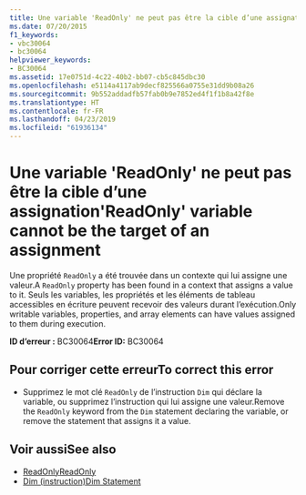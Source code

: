 ```yaml
---
title: Une variable 'ReadOnly' ne peut pas être la cible d’une assignation
ms.date: 07/20/2015
f1_keywords:
- vbc30064
- bc30064
helpviewer_keywords:
- BC30064
ms.assetid: 17e0751d-4c22-40b2-bb07-cb5c845dbc30
ms.openlocfilehash: e5114a4117ab9decf825566a0755e31dd9b08a26
ms.sourcegitcommit: 9b552addadfb57fab0b9e7852ed4f1f1b8a42f8e
ms.translationtype: HT
ms.contentlocale: fr-FR
ms.lasthandoff: 04/23/2019
ms.locfileid: "61936134"
---
```

# <a name="readonly-variable-cannot-be-the-target-of-an-assignment"></a><span data-ttu-id="49176-102">Une variable 'ReadOnly' ne peut pas être la cible d’une assignation</span><span class="sxs-lookup"><span data-stu-id="49176-102">'ReadOnly' variable cannot be the target of an assignment</span></span>
<span data-ttu-id="49176-103">Une propriété `ReadOnly` a été trouvée dans un contexte qui lui assigne une valeur.</span><span class="sxs-lookup"><span data-stu-id="49176-103">A `ReadOnly` property has been found in a context that assigns a value to it.</span></span> <span data-ttu-id="49176-104">Seuls les variables, les propriétés et les éléments de tableau accessibles en écriture peuvent recevoir des valeurs durant l’exécution.</span><span class="sxs-lookup"><span data-stu-id="49176-104">Only writable variables, properties, and array elements can have values assigned to them during execution.</span></span>  
  
 <span data-ttu-id="49176-105">**ID d’erreur :** BC30064</span><span class="sxs-lookup"><span data-stu-id="49176-105">**Error ID:** BC30064</span></span>  
  
## <a name="to-correct-this-error"></a><span data-ttu-id="49176-106">Pour corriger cette erreur</span><span class="sxs-lookup"><span data-stu-id="49176-106">To correct this error</span></span>  
  
- <span data-ttu-id="49176-107">Supprimez le mot clé `ReadOnly` de l’instruction `Dim` qui déclare la variable, ou supprimez l’instruction qui lui assigne une valeur.</span><span class="sxs-lookup"><span data-stu-id="49176-107">Remove the `ReadOnly` keyword from the `Dim` statement declaring the variable, or remove the statement that assigns it a value.</span></span>  
  
## <a name="see-also"></a><span data-ttu-id="49176-108">Voir aussi</span><span class="sxs-lookup"><span data-stu-id="49176-108">See also</span></span>

- [<span data-ttu-id="49176-109">ReadOnly</span><span class="sxs-lookup"><span data-stu-id="49176-109">ReadOnly</span></span>](../../visual-basic/language-reference/modifiers/readonly.md)
- [<span data-ttu-id="49176-110">Dim (instruction)</span><span class="sxs-lookup"><span data-stu-id="49176-110">Dim Statement</span></span>](../../visual-basic/language-reference/statements/dim-statement.md)
